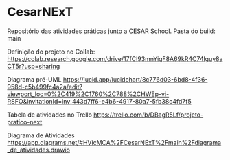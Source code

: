 # CesarNExT
Repositório das atividades práticas junto a CESAR School. Pasta do build: main

Definição do projeto no Collab:
https://colab.research.google.com/drive/17fCl93mnYiqF8A69kR4C74lguy8aCT5r?usp=sharing

Diagrama pré-UML
https://lucid.app/lucidchart/8c776d03-6bd8-4f36-958d-c5b499fc4a2a/edit?viewport_loc=0%2C419%2C1760%2C788%2CHWEp-vi-RSFO&invitationId=inv_443d7ff6-e4b6-4917-80a7-5fb38c4fd7f5

Tabela de atividades no  Trello
https://trello.com/b/DBagR5Lf/projeto-pratico-next

Diagrama de Atividades
https://app.diagrams.net/#HVicMCA%2FCesarNExT%2Fmain%2Fdiagrama_de_atividades.drawio
